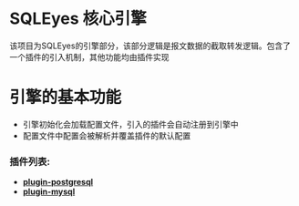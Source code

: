 # SQLEyes 核心引擎

该项目为SQLEyes的引擎部分，该部分逻辑是报文数据的截取转发逻辑。包含了一个插件的引入机制，其他功能均由插件实现

# 引擎的基本功能

- 引擎初始化会加载配置文件，引入的插件会自动注册到引擎中
- 配置文件中配置会被解析并覆盖插件的默认配置

### 插件列表:
- **[plugin-postgresql](https://github.com/sqleyes/plugin-postgresql)**
- **[plugin-mysql](https://github.com/sqleyes/plugin-mysql)**